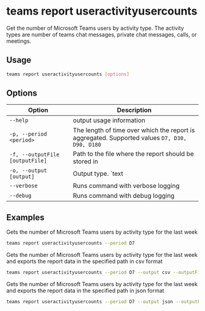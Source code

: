 # teams report useractivityusercounts

Get the number of Microsoft Teams users by activity type. The activity types are number of teams chat messages, private chat messages, calls, or meetings.

## Usage

```sh
teams report useractivityusercounts [options]
```

## Options

Option|Description
------|-----------
`--help`|output usage information
`-p, --period <period>`|The length of time over which the report is aggregated. Supported values `D7, D30, D90, D180`
`-f, --outputFile [outputFile]`|Path to the file where the report should be stored in
`-o, --output [output]`|Output type. `text|json|csv`. Default `text`
`--verbose`|Runs command with verbose logging
`--debug`|Runs command with debug logging

## Examples

Gets the number of Microsoft Teams users by activity type for the last week

```sh
teams report useractivityusercounts --period D7
```
Gets the number of Microsoft Teams users by activity type for the last week and exports the report data in the specified path in csv format

```sh
teams report useractivityusercounts --period D7 --output csv --outputFile 'C:/report.csv'
```
Gets the number of Microsoft Teams users by activity type for the last week and exports the report data in the specified path in json format

```sh
teams report useractivityusercounts --period D7 --output json --outputFile 'C:/report.json'
```